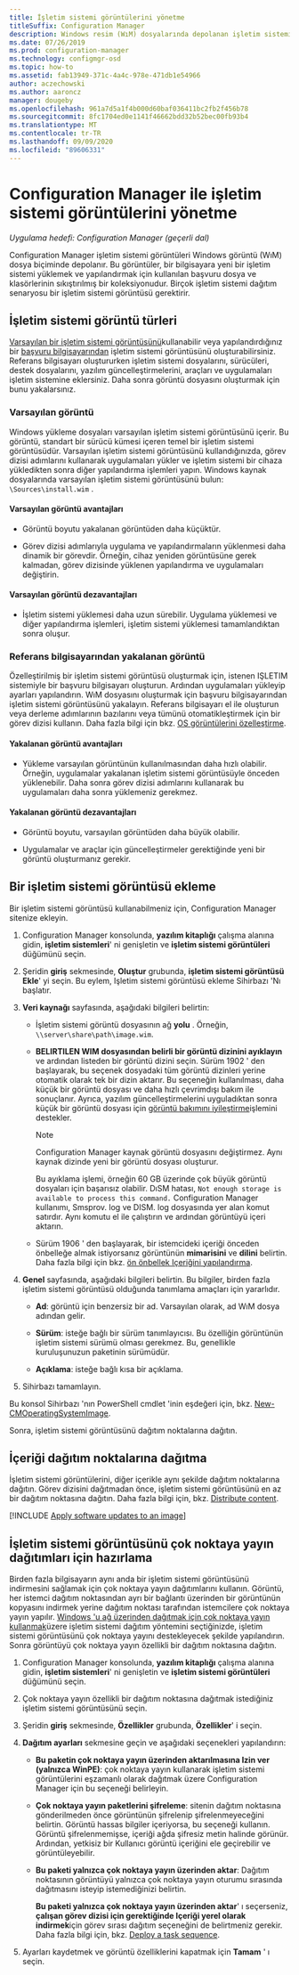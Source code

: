 ```yaml
---
title: İşletim sistemi görüntülerini yönetme
titleSuffix: Configuration Manager
description: Windows resim (WıM) dosyalarında depolanan işletim sistemi görüntülerini yönetme yöntemlerini öğrenin.
ms.date: 07/26/2019
ms.prod: configuration-manager
ms.technology: configmgr-osd
ms.topic: how-to
ms.assetid: fab13949-371c-4a4c-978e-471db1e54966
author: aczechowski
ms.author: aaroncz
manager: dougeby
ms.openlocfilehash: 961a7d5a1f4b000d60baf036411bc2fb2f456b78
ms.sourcegitcommit: 8fc1704ed0e1141f46662bdd32b52bec00fb93b4
ms.translationtype: MT
ms.contentlocale: tr-TR
ms.lasthandoff: 09/09/2020
ms.locfileid: "89606331"
---
```

# <a name="manage-os-images-with-configuration-manager"></a>Configuration Manager ile işletim sistemi görüntülerini yönetme

*Uygulama hedefi: Configuration Manager (geçerli dal)*

Configuration Manager işletim sistemi görüntüleri Windows görüntü (WıM) dosya biçiminde depolanır. Bu görüntüler, bir bilgisayara yeni bir işletim sistemi yüklemek ve yapılandırmak için kullanılan başvuru dosya ve klasörlerinin sıkıştırılmış bir koleksiyonudur. Birçok işletim sistemi dağıtım senaryosu bir işletim sistemi görüntüsü gerektirir.


## <a name="os-image-types"></a>İşletim sistemi görüntü türleri

[Varsayılan bir işletim sistemi görüntüsünü](#default-image)kullanabilir veya yapılandırdığınız bir [başvuru bilgisayarından](#bkmk_capture) işletim sistemi görüntüsünü oluşturabilirsiniz. Referans bilgisayarı oluştururken işletim sistemi dosyalarını, sürücüleri, destek dosyalarını, yazılım güncelleştirmelerini, araçları ve uygulamaları işletim sistemine eklersiniz. Daha sonra görüntü dosyasını oluşturmak için bunu yakalarsınız.

### <a name="default-image"></a>Varsayılan görüntü

Windows yükleme dosyaları varsayılan işletim sistemi görüntüsünü içerir. Bu görüntü, standart bir sürücü kümesi içeren temel bir işletim sistemi görüntüsüdür. Varsayılan işletim sistemi görüntüsünü kullandığınızda, görev dizisi adımlarını kullanarak uygulamaları yükler ve işletim sistemi bir cihaza yükledikten sonra diğer yapılandırma işlemleri yapın. Windows kaynak dosyalarında varsayılan işletim sistemi görüntüsünü bulun: `\Sources\install.wim` .  

#### <a name="default-image-advantages"></a>Varsayılan görüntü avantajları

- Görüntü boyutu yakalanan görüntüden daha küçüktür.  

- Görev dizisi adımlarıyla uygulama ve yapılandırmaların yüklenmesi daha dinamik bir görevdir. Örneğin, cihaz yeniden görüntüsüne gerek kalmadan, görev dizisinde yüklenen yapılandırma ve uygulamaları değiştirin.  

#### <a name="default-image-disadvantages"></a>Varsayılan görüntü dezavantajları

- İşletim sistemi yüklemesi daha uzun sürebilir. Uygulama yüklemesi ve diğer yapılandırma işlemleri, işletim sistemi yüklemesi tamamlandıktan sonra oluşur.  


### <a name="captured-image-from-a-reference-computer"></a><a name="bkmk_capture"></a> Referans bilgisayarından yakalanan görüntü

Özelleştirilmiş bir işletim sistemi görüntüsü oluşturmak için, istenen IŞLETIM sistemiyle bir başvuru bilgisayarı oluşturun. Ardından uygulamaları yükleyip ayarları yapılandırın. WıM dosyasını oluşturmak için başvuru bilgisayarından işletim sistemi görüntüsünü yakalayın. Referans bilgisayarı el ile oluşturun veya derleme adımlarının bazılarını veya tümünü otomatikleştirmek için bir görev dizisi kullanın. Daha fazla bilgi için bkz. [OS görüntülerini özelleştirme](customize-operating-system-images.md).  

#### <a name="captured-image-advantages"></a>Yakalanan görüntü avantajları

- Yükleme varsayılan görüntünün kullanılmasından daha hızlı olabilir. Örneğin, uygulamalar yakalanan işletim sistemi görüntüsüyle önceden yüklenebilir. Daha sonra görev dizisi adımlarını kullanarak bu uygulamaları daha sonra yüklemeniz gerekmez.  

#### <a name="captured-image-disadvantages"></a>Yakalanan görüntü dezavantajları

- Görüntü boyutu, varsayılan görüntüden daha büyük olabilir.  

- Uygulamalar ve araçlar için güncelleştirmeler gerektiğinde yeni bir görüntü oluşturmanız gerekir.  


## <a name="add-an-os-image"></a><a name="BKMK_AddOSImages"></a> Bir işletim sistemi görüntüsü ekleme  

Bir işletim sistemi görüntüsü kullanabilmeniz için, Configuration Manager sitenize ekleyin.

1. Configuration Manager konsolunda, **yazılım kitaplığı** çalışma alanına gidin, **işletim sistemleri**' ni genişletin ve **işletim sistemi görüntüleri** düğümünü seçin.  

2. Şeridin **giriş** sekmesinde, **Oluştur** grubunda, **işletim sistemi görüntüsü Ekle**' yi seçin. Bu eylem, Işletim sistemi görüntüsü ekleme Sihirbazı 'Nı başlatır.  

3. **Veri kaynağı** sayfasında, aşağıdaki bilgileri belirtin:

    - İşletim sistemi görüntü dosyasının ağ **yolu** . Örneğin, `\\server\share\path\image.wim`.

    - **BELIRTILEN WIM dosyasından belirli bir görüntü dizinini ayıklayın** ve ardından listeden bir görüntü dizini seçin.<!--3719699--> Sürüm 1902 ' den başlayarak, bu seçenek dosyadaki tüm görüntü dizinleri yerine otomatik olarak tek bir dizin aktarır. Bu seçeneğin kullanılması, daha küçük bir görüntü dosyası ve daha hızlı çevrimdışı bakım ile sonuçlanır. Ayrıca, yazılım güncelleştirmelerini uyguladıktan sonra küçük bir görüntü dosyası için [görüntü bakımını iyileştirme](#bkmk_resetbase)işlemini destekler.  

        > [!Note]  
        > Configuration Manager kaynak görüntü dosyasını değiştirmez. Aynı kaynak dizinde yeni bir görüntü dosyası oluşturur.
        >
        > Bu ayıklama işlemi, örneğin 60 GB üzerinde çok büyük görüntü dosyaları için başarısız olabilir. DıSM hatası, `Not enough storage is available to process this command.` Configuration Manager kullanımı, Smsprov. log ve DISM. log dosyasında yer alan komut satırdır. Aynı komutu el ile çalıştırın ve ardından görüntüyü içeri aktarın.<!-- SCCMDocs-pr issue 3502 -->  

    - Sürüm 1906 ' den başlayarak, bir istemcideki içeriği önceden önbelleğe almak istiyorsanız görüntünün **mimarisini** ve **dilini** belirtin. Daha fazla bilgi için bkz. [ön önbellek Içeriğini yapılandırma](../deploy-use/configure-precache-content.md).<!--4224642-->  

4. **Genel** sayfasında, aşağıdaki bilgileri belirtin. Bu bilgiler, birden fazla işletim sistemi görüntüsü olduğunda tanımlama amaçları için yararlıdır.  

    - **Ad**: görüntü için benzersiz bir ad. Varsayılan olarak, ad WıM dosya adından gelir.  

    - **Sürüm**: isteğe bağlı bir sürüm tanımlayıcısı. Bu özelliğin görüntünün işletim sistemi sürümü olması gerekmez. Bu, genellikle kuruluşunuzun paketinin sürümüdür.  

    - **Açıklama**: isteğe bağlı kısa bir açıklama.  

5. Sihirbazı tamamlayın.  

Bu konsol Sihirbazı 'nın PowerShell cmdlet 'inin eşdeğeri için, bkz. [New-CMOperatingSystemImage](/powershell/module/configurationmanager/new-cmoperatingsystemimage).

Sonra, işletim sistemi görüntüsünü dağıtım noktalarına dağıtın.  


## <a name="distribute-content-to-distribution-points"></a><a name="BKMK_DistributeBootImages"></a> İçeriği dağıtım noktalarına dağıtma  

İşletim sistemi görüntülerini, diğer içerikle aynı şekilde dağıtım noktalarına dağıtın. Görev dizisini dağıtmadan önce, işletim sistemi görüntüsünü en az bir dağıtım noktasına dağıtın. Daha fazla bilgi için, bkz. [Distribute content](../../core/servers/deploy/configure/deploy-and-manage-content.md#bkmk_distribute).  


[!INCLUDE [Apply software updates to an image](includes/wim-apply-updates.md)]


## <a name="prepare-the-os-image-for-multicast-deployments"></a><a name="BKMK_OSImageMulticast"></a> İşletim sistemi görüntüsünü çok noktaya yayın dağıtımları için hazırlama  

Birden fazla bilgisayarın aynı anda bir işletim sistemi görüntüsünü indirmesini sağlamak için çok noktaya yayın dağıtımlarını kullanın. Görüntü, her istemci dağıtım noktasından ayrı bir bağlantı üzerinden bir görüntünün kopyasını indirmek yerine dağıtım noktası tarafından istemcilere çok noktaya yayın yapılır. [Windows 'u ağ üzerinden dağıtmak için çok noktaya yayın kullanmak](../deploy-use/use-multicast-to-deploy-windows-over-the-network.md)üzere işletim sistemi dağıtım yöntemini seçtiğinizde, işletim sistemi görüntüsünü çok noktaya yayını destekleyecek şekilde yapılandırın. Sonra görüntüyü çok noktaya yayın özellikli bir dağıtım noktasına dağıtın.

1. Configuration Manager konsolunda, **yazılım kitaplığı** çalışma alanına gidin, **işletim sistemleri**' ni genişletin ve **işletim sistemi görüntüleri** düğümünü seçin.  

2. Çok noktaya yayın özellikli bir dağıtım noktasına dağıtmak istediğiniz işletim sistemi görüntüsünü seçin.  

3. Şeridin **giriş** sekmesinde, **Özellikler** grubunda, **Özellikler**' i seçin.  

4. **Dağıtım ayarları** sekmesine geçin ve aşağıdaki seçenekleri yapılandırın:  

    - **Bu paketin çok noktaya yayın üzerinden aktarılmasına Izin ver (yalnızca WinPE)**: çok noktaya yayın kullanarak işletim sistemi görüntülerini eşzamanlı olarak dağıtmak üzere Configuration Manager için bu seçeneği belirleyin.  

    - **Çok noktaya yayın paketlerini şifreleme**: sitenin dağıtım noktasına gönderilmeden önce görüntünün şifrelenip şifrelenmeyeceğini belirtin. Görüntü hassas bilgiler içeriyorsa, bu seçeneği kullanın. Görüntü şifrelenmemişse, içeriği ağda şifresiz metin halinde görünür. Ardından, yetkisiz bir Kullanıcı görüntü içeriğini ele geçirebilir ve görüntüleyebilir.  

    - **Bu paketi yalnızca çok noktaya yayın üzerinden aktar**: Dağıtım noktasının görüntüyü yalnızca çok noktaya yayın oturumu sırasında dağıtmasını isteyip istemediğinizi belirtin.  

         **Bu paketi yalnızca çok noktaya yayın üzerinden aktar**' ı seçerseniz, **çalışan görev dizisi için gerektiğinde Içeriği yerel olarak indirmek**için görev sırası dağıtım seçeneğini de belirtmeniz gerekir. Daha fazla bilgi için, bkz. [Deploy a task sequence](../deploy-use/deploy-a-task-sequence.md).  

5. Ayarları kaydetmek ve görüntü özelliklerini kapatmak için **Tamam** ' ı seçin.
